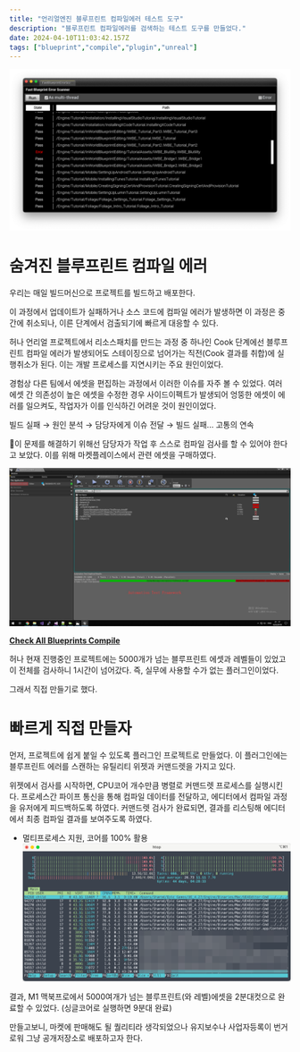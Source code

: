 ```yaml
---
title: "언리얼엔진 블루프린트 컴파일에러 테스트 도구"
description: "블루프린트 컴파일에러를 검색하는 테스트 도구를 만들었다."
date: 2024-04-10T11:03:42.157Z
tags: ["blueprint","compile","plugin","unreal"]
---
```

![](/images/ec0bb0d6-77b3-4a5a-96b7-d0c1fbf206f3-image.png)

# 숨겨진 블루프린트 컴파일 에러
우리는 매일 빌드머신으로 프로젝트를 빌드하고 배포한다.

이 과정에서 업데이트가 실패하거나 소스 코드에 컴파일 에러가 발생하면 이 과정은 중간에 취소되나, 이른 단계에서 검출되기에 빠르게 대응할 수 있다.

허나 언리얼 프로젝트에서 리소스패치를 만드는 과정 중 하나인 Cook 단계에선 블루프린트 컴파일 에러가 발생되어도 스테이징으로 넘어가는 직전(Cook 결과를 취합)에 실행취소가 된다. 이는 개발 프로세스를 지연시키는 주요 원인이었다.

경험상 다른 팀에서 에셋을 편집하는 과정에서 이러한 이슈를 자주 볼 수 있었다. 여러 에셋 간 의존성이 높은 에셋을 수정한 경우 사이드이펙트가 발생되어 엉뚱한 에셋이 에러를 일으켜도, 작업자가 이를 인식하긴 어려운 것이 원인이었다.

빌드 실패 → 원인 분석 → 담당자에게 이슈 전달 → 빌드 실패... 고통의 연속

이 문제를 해결하기 위해선 담당자가 작업 후 스스로 컴파일 검사를 할 수 있어야 한다고 보았다. 이를 위해 마켓플레이스에서 관련 에셋을 구매하였다.

![](/images/9bbf4d5a-fc43-453f-a5a1-9f10c0610d49-image.png)

**[Check All Blueprints Compile](https://www.unrealengine.com/marketplace/ko/product/check-blueprints-compile)**

허나 현재 진행중인 프로젝트에는 5000개가 넘는 블루프린트 에셋과 레벨들이 있었고 이 전체를 검사하니 1시간이 넘어갔다. 즉, 실무에 사용할 수가 없는 플러그인이었다.

그래서 직접 만들기로 했다.

# 빠르게 직접 만들자
먼저, 프로젝트에 쉽게 붙일 수 있도록 플러그인 프로젝트로 만들었다. 이 플러그인에는 블루프린트 에러를 스캔하는 유틸리티 위젯과 커맨드렛을 가지고 있다.

위젯에서 검사를 시작하면, CPU코어 개수만큼 병렬로 커맨드렛 프로세스를 실행시킨다. 프로세스간 파이프 통신을 통해 컴파일 데이터를 전달하고, 에디터에서 컴파일 과정을 유저에게 피드백하도록 하였다. 커맨드렛 검사가 완료되면, 결과를 리스팅해 에디터에서 최종 컴파일 결과를 보여주도록 하였다.

- 멀티프로세스 지원, 코어를 100% 활용
![](/images/bd67962a-9fcb-4466-a011-0a67ab9855ce-image.png)

결과, M1 맥북프로에서 5000여개가 넘는 블루프린트(와 레벨)에셋을 2분대컷으로 완료할 수 있었다. (싱글코어로 실행하면 9분대 완료)

만들고보니, 마켓에 판매해도 될 퀄리티라 생각되었으나 유지보수나 사업자등록이 번거로워 그냥 공개저장소로 배포하고자 한다.

